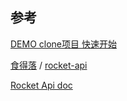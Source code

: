 ## 参考

[DEMO clone项目 快速开始](https://gitee.com/alenfive/rocket-api-demo)

[食得落](https://gitee.com/alenfive) / [rocket-api](https://gitee.com/alenfive/rocket-api)

[Rocket Api doc](https://shi-de-luo.gitbook.io/rocket-api/)

